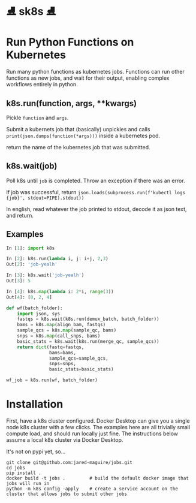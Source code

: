 # ⛸ sk8s ⛸️

# Run Python Functions on Kubernetes

Run many python functions as kubernetes jobs. Functions can run other functions as new jobs, and wait for their output, enabling complex workflows entirely in python.

## k8s.run(function, args, **kwargs)

Pickle `function` and `args`. 

Submit a kubernets job that (basically) unpickles and calls `print(json.dumps(function(*args)))` inside a kubernetes pod.

return the name of the kubernetes job that was submitted.

## k8s.wait(job)

Poll k8s until `job` is completed. Throw an exception if there was an error.

If job was successful, return `json.loads(subprocess.run(f'kubectl logs {job}', stdout=PIPE).stdout))`

In english, read whatever the job printed to stdout, decode it as json text, and return.

## Examples

``` python
In [1]: import k8s

In [2]: k8s.run(lambda i, j: i+j, 2,3)
Out[2]: 'job-yealh'

In [3]: k8s.wait('job-yealh')
Out[3]: 5

In [4]: k8s.map(lambda i: 2*i, range(3))
Out[4]: [0, 2, 4]
```



``` python
def wf(batch_folder):
    import json, sys
    fastqs = k8s.wait(k8s.run(demux_batch, batch_folder))
    bams = k8s.map(align_bam, fastqs)
    sample_qcs = k8s.map(sample_qc, bams)
    snps = k8s.map(call_snps, bams)
    basic_stats = k8s.wait(k8s.run(merge_qc, sample_qcs))
    return dict(fastq=fastqs,
                bams=bams,
                sample_qcs=sample_qcs,
                snps=snps,
                basic_stats=basic_stats)

wf_job = k8s.run(wf, batch_folder)
```

# Installation

First, have a k8s cluster configured. Docker Desktop can give you a single node k8s cluster with a few clicks. The examples here are all trivially small compute load, and should run locally just fine. The instructions below assume a local k8s cluster via Docker Desktop.

It's not on pypi yet, so...

```
git clone git@github.com:jared-maguire/jobs.git
cd jobs
pip install .
docker build -t jobs .         # build the default docker image that jobs will run in
python -m k8s config -apply    # create a service account on the cluster that allows jobs to submit other jobs
```
